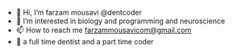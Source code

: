 - 👋 Hi, I’m farzam mousavi @dentcoder
- 👀 I’m interested in biology and programming and neuroscience
- 📫 How to reach me farzammousavicom@gmail.com
- 🦷 a full time dentist and a part time coder

<!---
dentcoder/dentcoder is a ✨ special ✨ repository because its `README.md` (this file) appears on your GitHub profile.
You can click the Preview link to take a look at your changes.
--->

